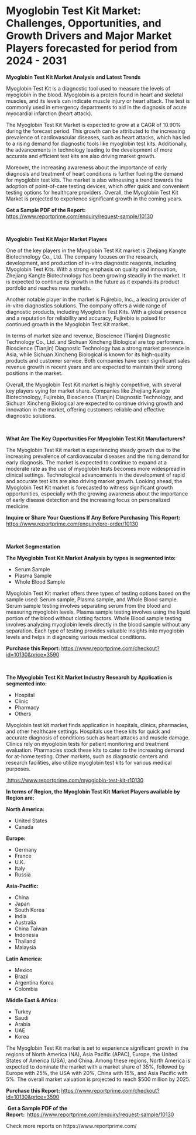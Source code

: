 <p><h1>Myoglobin Test Kit Market: Challenges, Opportunities, and Growth Drivers and Major Market Players forecasted for period from 2024 - 2031</h1></p><p><strong>Myoglobin Test Kit Market Analysis and Latest Trends</strong></p>
<p><p>Myoglobin Test Kit is a diagnostic tool used to measure the levels of myoglobin in the blood. Myoglobin is a protein found in heart and skeletal muscles, and its levels can indicate muscle injury or heart attack. The test is commonly used in emergency departments to aid in the diagnosis of acute myocardial infarction (heart attack).</p><p>The Myoglobin Test Kit Market is expected to grow at a CAGR of 10.90% during the forecast period. This growth can be attributed to the increasing prevalence of cardiovascular diseases, such as heart attacks, which has led to a rising demand for diagnostic tools like myoglobin test kits. Additionally, the advancements in technology leading to the development of more accurate and efficient test kits are also driving market growth.</p><p>Moreover, the increasing awareness about the importance of early diagnosis and treatment of heart conditions is further fueling the demand for myoglobin test kits. The market is also witnessing a trend towards the adoption of point-of-care testing devices, which offer quick and convenient testing options for healthcare providers. Overall, the Myoglobin Test Kit Market is projected to experience significant growth in the coming years.</p></p>
<p><strong>Get a Sample PDF of the Report:&nbsp;</strong> <a href="https://www.reportprime.com/enquiry/request-sample/10130">https://www.reportprime.com/enquiry/request-sample/10130</a></p>
<p>&nbsp;</p>
<p><strong>Myoglobin Test Kit Major Market Players</strong></p>
<p><p>One of the key players in the Myoglobin Test Kit market is Zhejiang Kangte Biotechnology Co., Ltd. The company focuses on the research, development, and production of in-vitro diagnostic reagents, including Myoglobin Test Kits. With a strong emphasis on quality and innovation, Zhejiang Kangte Biotechnology has been growing steadily in the market. It is expected to continue its growth in the future as it expands its product portfolio and reaches new markets.</p><p>Another notable player in the market is Fujirebio, Inc., a leading provider of in-vitro diagnostics solutions. The company offers a wide range of diagnostic products, including Myoglobin Test Kits. With a global presence and a reputation for reliability and accuracy, Fujirebio is poised for continued growth in the Myoglobin Test Kit market.</p><p>In terms of market size and revenue, Bioscience (Tianjin) Diagnostic Technology Co., Ltd. and Sichuan Xincheng Biological are top performers. Bioscience (Tianjin) Diagnostic Technology has a strong market presence in Asia, while Sichuan Xincheng Biological is known for its high-quality products and customer service. Both companies have seen significant sales revenue growth in recent years and are expected to maintain their strong positions in the market.</p><p>Overall, the Myoglobin Test Kit market is highly competitive, with several key players vying for market share. Companies like Zhejiang Kangte Biotechnology, Fujirebio, Bioscience (Tianjin) Diagnostic Technology, and Sichuan Xincheng Biological are expected to continue driving growth and innovation in the market, offering customers reliable and effective diagnostic solutions.</p></p>
<p>&nbsp;</p>
<p><strong>What Are The Key Opportunities For Myoglobin Test Kit Manufacturers?</strong></p>
<p><p>The Myoglobin Test Kit market is experiencing steady growth due to the increasing prevalence of cardiovascular diseases and the rising demand for early diagnosis. The market is expected to continue to expand at a moderate rate as the use of myoglobin tests becomes more widespread in clinical settings. Technological advancements in the development of rapid and accurate test kits are also driving market growth. Looking ahead, the Myoglobin Test Kit market is forecasted to witness significant growth opportunities, especially with the growing awareness about the importance of early disease detection and the increasing focus on personalized medicine.</p></p>
<p><strong>Inquire or Share Your Questions If Any Before Purchasing This Report:</strong> <a href="https://www.reportprime.com/enquiry/pre-order/10130">https://www.reportprime.com/enquiry/pre-order/10130</a></p>
<p>&nbsp;</p>
<p><strong>Market Segmentation</strong></p>
<p><strong>The Myoglobin Test Kit Market Analysis by types is segmented into:</strong></p>
<p><ul><li>Serum Sample</li><li>Plasma Sample</li><li>Whole Blood Sample</li></ul></p>
<p><p>Myoglobin Test Kit market offers three types of testing options based on the sample used: Serum sample, Plasma sample, and Whole Blood sample. Serum sample testing involves separating serum from the blood and measuring myoglobin levels. Plasma sample testing involves using the liquid portion of the blood without clotting factors. Whole Blood sample testing involves analyzing myoglobin levels directly in the blood sample without any separation. Each type of testing provides valuable insights into myoglobin levels and helps in diagnosing various medical conditions.</p></p>
<p><strong>Purchase this Report:&nbsp;</strong><a href="https://www.reportprime.com/checkout?id=10130&price=3590">https://www.reportprime.com/checkout?id=10130&price=3590</a></p>
<p>&nbsp;</p>
<p><strong>The Myoglobin Test Kit Market Industry Research by Application is segmented into:</strong></p>
<p><ul><li>Hospital</li><li>Clinic</li><li>Pharmacy</li><li>Others</li></ul></p>
<p><p>Myoglobin test kit market finds application in hospitals, clinics, pharmacies, and other healthcare settings. Hospitals use these kits for quick and accurate diagnosis of conditions such as heart attacks and muscle damage. Clinics rely on myoglobin tests for patient monitoring and treatment evaluation. Pharmacies stock these kits to cater to the increasing demand for at-home testing. Other markets, such as diagnostic centers and research facilities, also utilize myoglobin test kits for various medical purposes.</p></p>
<p><a href="https://www.reportprime.com/myoglobin-test-kit-r10130">&nbsp;https://www.reportprime.com/myoglobin-test-kit-r10130</a></p>
<p><strong>In terms of Region, the Myoglobin Test Kit Market Players available by Region are:</strong></p>
<p>
    <p> <strong> North America: </strong>
        <ul>
            <li>United States</li>
            <li>Canada</li>
        </ul>
        </p> 
    <p> <strong> Europe: </strong>
        <ul>
            <li>Germany</li>
            <li>France</li>
            <li>U.K.</li>
            <li>Italy</li>
            <li>Russia</li>
        </ul>
        </p> 
    <p> <strong> Asia-Pacific: </strong>
        <ul>
            <li>China</li>
            <li>Japan</li>
            <li>South Korea</li>
            <li>India</li>
            <li>Australia</li>
            <li>China Taiwan</li>
            <li>Indonesia</li>
            <li>Thailand</li>
            <li>Malaysia</li>
        </ul>
        </p> 
    <p> <strong> Latin America: </strong>
        <ul>
            <li>Mexico</li>
            <li>Brazil</li>
            <li>Argentina Korea</li>
            <li>Colombia</li>
        </ul>
        </p> 
    <p> <strong> Middle East & Africa: </strong>
        <ul>
            <li>Turkey</li>
            <li>Saudi</li>
            <li>Arabia</li>
            <li>UAE</li>
            <li>Korea</li>
        </ul>
    </p>
    </p>
<p><p>The Myoglobin Test Kit market is set to experience significant growth in the regions of North America (NA), Asia Pacific (APAC), Europe, the United States of America (USA), and China. Among these regions, North America is expected to dominate the market with a market share of 35%, followed by Europe with 25%, the USA with 20%, China with 15%, and Asia Pacific with 5%. The overall market valuation is projected to reach $500 million by 2025.</p></p>
<p><strong>Purchase this Report: </strong><a href="https://www.reportprime.com/checkout?id=10130&price=3590">https://www.reportprime.com/checkout?id=10130&price=3590</a></p>
<p>&nbsp;<strong>Get a Sample PDF of the Report:&nbsp;&nbsp;</strong><a href="https://www.reportprime.com/enquiry/request-sample/10130">https://www.reportprime.com/enquiry/request-sample/10130</a></p>
<p><strong></strong></p>
<p>Check more reports on https://www.reportprime.com/</p>